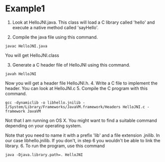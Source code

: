 # Example1

1. Look at HelloJNI.java. This class will load a C library called 'hello' and
execute a native method called 'sayHello'.

2. Compile the java file using this command.
  ```
  javac HelloJNI.java
  ```
  You will get HelloJNI.class

3. Generate a C header file of HelloJNI using this command.
  ```
  javah HelloJNI
  ```
  Now you will get a header file HelloJNI.h.
4. Write a C file to implement the header. You can look at HelloJNI.c
5. Compile the C program with this command.
  ```
  gcc -dynamiclib -o libhello.jnilib -I/System/Library/Frameworks/JavaVM.framework/Headers HelloJNI.c -framework JavaVM
  ```
  Not that I am running on OS X. You might want to find a suitable command depending on your operating system.

  Note that you need to name it with a prefix 'lib' and a file extension .jnilib.
  In our case libhello.jnilib. If you don't, in step 6 you wouldn't be able to link the library.
6. To run the program, use this command
  ```
  java -Djava.library.path=. HelloJNI
  ```
